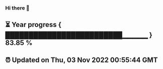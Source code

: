### Hi there 👋
⏳ Year progress { █████████████████████████▁▁▁▁▁ } 83.85 %
---
⏰ Updated on Thu, 03 Nov 2022 00:55:44 GMT
---
